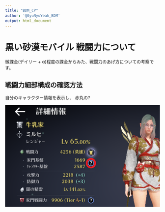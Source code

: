 ```yaml
---
title: "BDM_CP"
author: '@GyuNyuYeah_BDM'
output: html_document
---
```


# 黒い砂漠モバイル 戦闘力について
微課金(デイリー + α)程度の課金からみた、戦闘力のあげ方についての考察です。



## 戦闘力細部構成の確認方法  
自分のキャラクター情報を表示し、  赤丸の<font bold>?</font>

![](./Images/HowToCheck.png)

